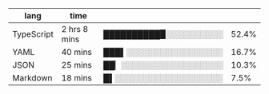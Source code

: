 | lang        | time           |                       |        |
| ----------- | -------------- | --------------------- | ------ |
| TypeScript  | 2 hrs 8 mins   | ██████████▉░░░░░░░░░░ |  52.4% |
| YAML        | 40 mins        | ███▌░░░░░░░░░░░░░░░░░ |  16.7% |
| JSON        | 25 mins        | ██▏░░░░░░░░░░░░░░░░░░ |  10.3% |
| Markdown    | 18 mins        | █▌░░░░░░░░░░░░░░░░░░░ |   7.5% |